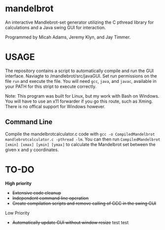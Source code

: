 # mandelbrot
An interactive Mandlebrot-set generator utilizing the C pthread library for calculations and a Java swing GUI for interaction.

Programmed by Micah Adams, Jeremy Klyn, and Jay Timmer.

USAGE
=========
The repository contains a script to automatically compile and run the GUI interface. Naviagte to /mandlebrot/src/javaGUI. Set run permissions on the file `run` and execute the file. You will need `gcc`, `java`, and `javac`, available in your PATH for this stript to execute correctly.

Note: This program was built for Linux, but my work with Bash on Windows. You will have to use an x11 forwarder if you go this route,
such as Xming. There is no offical support for Windows however.

Command Line
------------
Compile the mandelbrotcalculator.c code with `gcc -o CompiledMandelbrot mandlebrotcalculator.c -pthread -lm`. You can then run `CompiledMandelbrot [xmin] [xmax] [ymin] [ymax]` to calculate the Mandelbrot set between the given x and y coordinates. 

TO-DO
===========
**High priority**
- ~~Extensive code cleanup~~
- ~~Independent command line operation~~
- ~~Create compilation scripts and remove calling of GCC in the swing GUI~~

Low Priority
- ~~Automatically update GUI without window resize~~
test test
